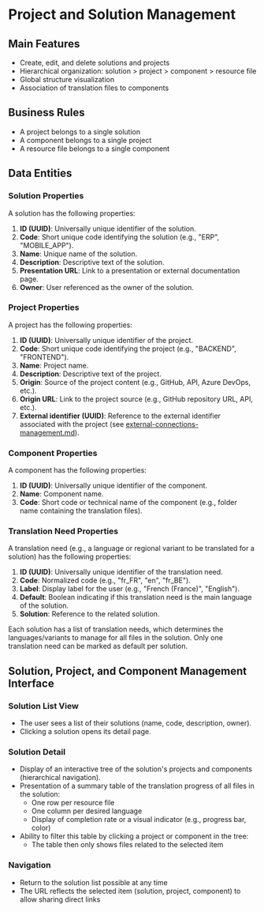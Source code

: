 # Project and Solution Management

## Main Features

- Create, edit, and delete solutions and projects
- Hierarchical organization: solution > project > component > resource file
- Global structure visualization
- Association of translation files to components

## Business Rules

- A project belongs to a single solution
- A component belongs to a single project
- A resource file belongs to a single component

## Data Entities

### Solution Properties

A solution has the following properties:

1. **ID (UUID)**: Universally unique identifier of the solution.
2. **Code**: Short unique code identifying the solution (e.g., "ERP", "MOBILE_APP").
3. **Name**: Unique name of the solution.
4. **Description**: Descriptive text of the solution.
5. **Presentation URL**: Link to a presentation or external documentation page.
6. **Owner**: User referenced as the owner of the solution.

### Project Properties

A project has the following properties:

1. **ID (UUID)**: Universally unique identifier of the project.
2. **Code**: Short unique code identifying the project (e.g., "BACKEND", "FRONTEND").
3. **Name**: Project name.
4. **Description**: Descriptive text of the project.
5. **Origin**: Source of the project content (e.g., GitHub, API, Azure DevOps, etc.).
6. **Origin URL**: Link to the project source (e.g., GitHub repository URL, API, etc.).
7. **External identifier (UUID)**: Reference to the external identifier associated with the project (see [external-connections-management.md](external-connections-management.md)).

### Component Properties

A component has the following properties:

1. **ID (UUID)**: Universally unique identifier of the component.
2. **Name**: Component name.
3. **Code**: Short code or technical name of the component (e.g., folder name containing the translation files).

### Translation Need Properties

A translation need (e.g., a language or regional variant to be translated for a solution) has the following properties:

1. **ID (UUID)**: Universally unique identifier of the translation need.
2. **Code**: Normalized code (e.g., "fr_FR", "en", "fr_BE").
3. **Label**: Display label for the user (e.g., "French (France)", "English").
4. **Default**: Boolean indicating if this translation need is the main language of the solution.
5. **Solution**: Reference to the related solution.

Each solution has a list of translation needs, which determines the languages/variants to manage for all files in the solution. Only one translation need can be marked as default per solution.

## Solution, Project, and Component Management Interface

### Solution List View

- The user sees a list of their solutions (name, code, description, owner).
- Clicking a solution opens its detail page.

### Solution Detail

- Display of an interactive tree of the solution's projects and components (hierarchical navigation).
- Presentation of a summary table of the translation progress of all files in the solution:
  - One row per resource file
  - One column per desired language
  - Display of completion rate or a visual indicator (e.g., progress bar, color)
- Ability to filter this table by clicking a project or component in the tree:
  - The table then only shows files related to the selected item

### Navigation

- Return to the solution list possible at any time
- The URL reflects the selected item (solution, project, component) to allow sharing direct links
